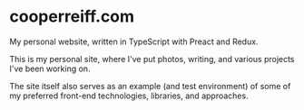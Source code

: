 
# cooperreiff.com

My personal website, written in TypeScript with Preact and Redux.

This is my personal site, where I've put photos, writing, and various projects I've been working on.

The site itself also serves as an example (and test environment) of some of my preferred front-end
technologies, libraries, and approaches.

